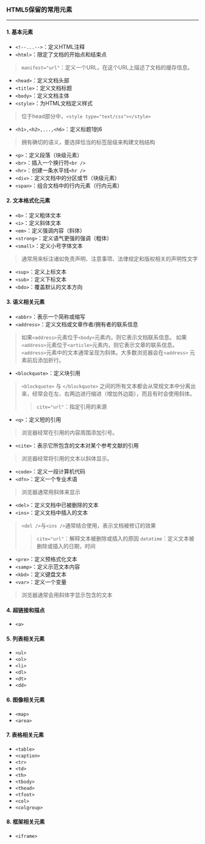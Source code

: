 ### HTML5保留的常用元素
- - -

#### 1. 基本元素
* `<!--...-->`：定义HTML注释
* `<html>`：限定了文档的开始点和结束点
>`manifest="url"`：定义一个URL，在这个URL上描述了文档的缓存信息。
* `<head>`：定义文档头部
* `<title>`：定义文档标题
* `<body>`：定义文档主体
* `<style>`：为HTML文档定义样式
>位于head部分中，`<style type="text/css"></style>`
* `<h1>,<h2>,...,<h6>`：定义标题1到6
>拥有确切的语义，要选择恰当的标签层级来构建文档结构
* `<p>`：定义段落（块级元素）
* `<br>`：插入一个换行符`<br />`
* `<hr>`：创建一条水平线`<hr />`
* `<div>`：定义文档中的分区或节（块级元素）
* `<span>`：组合文档中的行内元素（行内元素）

#### 2. 文本格式化元素
* `<b>`：定义粗体文本
* `<i>`：定义斜体文本
* `<em>`：定义强调内容（斜体）
* `<strong>`：定义语气更强的强调（粗体）
* `<small>`：定义小号字体文本
>通常用来标注诸如免责声明、注意事项、法律规定和版权相关的声明性文字
* `<sup>`：定义上标文本
* `<sub>`：定义下标文本
* `<bdo>`：覆盖默认的文本方向

#### 3. 语义相关元素
* `<abbr>`：表示一个简称或缩写
* `<address>`：定义文档或文章作者/拥有者的联系信息
>如果`<address>`元素位于`<body>`元素内，则它表示文档联系信息。
如果`<address>`元素位于`<article>`元素内，则它表示文章的联系信息。
`<address>`元素中的文本通常呈现为斜体。大多数浏览器会在`<address>` 元素前后添加折行。
* `<blockquote>`：定义块引用
>`<blockquote>` 与 `</blockquote>` 之间的所有文本都会从常规文本中分离出来，经常会在左、右两边进行缩进（增加外边距），而且有时会使用斜体。
>>`cite="url"`：指定引用的来源
* `<q>`：定义短的引用
>浏览器经常在引用的内容周围添加引号。
* `<cite>`：表示它所包含的文本对某个参考文献的引用
>浏览器经常将引用的文本以斜体显示。
* `<code>`：定义一段计算机代码
* `<dfn>`：定义一个专业术语
>浏览器通常用斜体来显示
* `<del>`：定义文档中已被删除的文本
* `<ins>`：定义文档中插入的文本
>`<del />`与`<ins />`通常结合使用，表示文档被修订的效果
>>`cite="url"`：解释文本被删除或插入的原因
`datatime`：定义文本被删除或插入的日期，时间
* `<pre>`：定义预格式化文本
* `<samp>`：定义示范文本内容
* `<kbd>`：定义键盘文本
* `<var>`：定义一个变量
>浏览器通常会用斜体字显示包含的文本

#### 4. 超链接和描点
* `<a>`

#### 5. 列表相关元素
* `<ul>`
* `<ol>`
* `<li>`
* `<dl>`
* `<dt>`
* `<dd>`

#### 6. 图像相关元素
* `<map>`
* `<area>`

#### 7. 表格相关元素
* `<table>`
* `<caption>`
* `<tr>`
* `<td>`
* `<th>`
* `<tbody>`
* `<thead>`
* `<tfoot>`
* `<col>`
* `<colgroup>`

#### 8. 框架相关元素
* `<iframe>`
